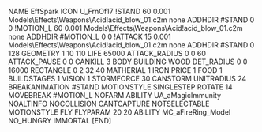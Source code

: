 NAME EffSpark
ICON U_FrnOf17
!STAND 60 0.001 Models\Effects\Weapons\Acid\!acid_blow_01.c2m none
ADDHDIR #STAND 0 0
!MOTION_L 60 0.001 Models\Effects\Weapons\Acid\!acid_blow_01.c2m none
ADDHDIR #MOTION_L 0 0
!ATTACK 15 0.001 Models\Effects\Weapons\Acid\!acid_blow_01.c2m none
ADDHDIR #STAND 0 128
GEOMETRY 1 10 110
LIFE     65000
ATTACK_RADIUS 0 0 60
ATTACK_PAUSE 0 0
CANKILL 3 BODY BUILDING WOOD 
DET_RADIUS 0 0 16000
RECTANGLE 0 2 32 40
MATHERIAL 1 IRON
PRICE 1 FOOD 1
BUILDSTAGES 1
VISION 1
STORMFORCE 30
CANSTORM
UNITRADIUS 24
BREAKANIMATION #STAND
MOTIONSTYLE SINGLESTEP
ROTATE 14
MOVEBREAK #MOTION_L
NOFARM
ABILITY UA_aMagicImmunity
NOALTINFO
NOCOLLISION
CANTCAPTURE
NOTSELECTABLE
MOTIONSTYLE FLY
FLYPARAM 20 20
ABILITY MC_aFireRing_Model
NO_HUNGRY
IMMORTAL
[END]
